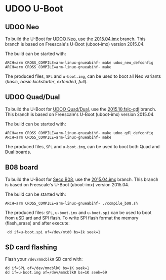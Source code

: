 UDOO U-Boot
===========

UDOO Neo
--------
To build the U-Boot for [UDOO Neo](http://www.udoo.org/udoo-neo/), use the [2015.04.imx](https://github.com/UDOOboard/uboot-imx/tree/2015.04.imx) branch.
This branch is based on Freescale's U-Boot (uboot-imx) version 2015.04.

The build can be started with:

    ARCH=arm CROSS_COMPILE=arm-linux-gnueabihf- make udoo_neo_defconfig
    ARCH=arm CROSS_COMPILE=arm-linux-gnueabihf- make

The produced files, `SPL` and `u-boot.img`, can be used to boot all Neo variants (*basic*, *basic kickstarter*, *extended*, *full*).

UDOO Quad/Dual
--------------
To build the U-Boot for [UDOO Quad/Dual](http://www.udoo.org/udoo-dual-and-quad/), use the [2015.10.fslc-qdl](https://github.com/UDOOboard/uboot-imx/tree/2015.10.fslc-qdl) branch.
This branch is based on Freescale's U-Boot (uboot-imx) version 2015.04.

The build can be started with:

    ARCH=arm CROSS_COMPILE=arm-linux-gnueabihf- make udoo_qdl_defconfig
    ARCH=arm CROSS_COMPILE=arm-linux-gnueabihf- make

The produced files, `SPL` and `u-boot.img`, can be used to boot both Quad and Dual boards.

B08 board
--------------
To build the U-Boot for [Seco B08](http://www.seco.com/prods/it/sbc-b08.html), use the [2015.04.imx](https://github.com/UDOOboard/uboot-imx/tree/2015.04.imx) branch.
This branch is based on Freescale's U-Boot (uboot-imx) version 2015.04.

The build can be started with:

    ARCH=arm CROSS_COMPILE=arm-linux-gnueabihf- ./compile_b08.sh

The produced files: `SPL`, `u-boot.imx` and `u-boot.spi` can be used to boot from uSD ard and SPI flash.
To write SPI flash format the memory (flash_erase) and after execute: 

     dd if=u-boot.spi of=/dev/mtd0 bs=1k seek=1 

SD card flashing
----------------
Flash your `/dev/mmcblk0` SD card with:

    dd if=SPL of=/dev/mmcblk0 bs=1K seek=1
    dd if=u-boot.img of=/dev/mmcblk0 bs=1K seek=69
